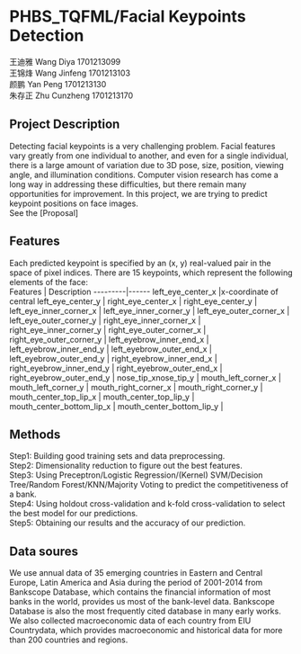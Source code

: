 # PHBS_TQFML/Facial Keypoints Detection
王迪雅 Wang Diya 1701213099 <br>
王锦烽 Wang Jinfeng 1701213103 <br>
颜鹏 Yan Peng 1701213130 <br>
朱存正 Zhu Cunzheng 1701213170 <br>
## Project Description
Detecting facial keypoints is a very challenging problem. Facial features vary greatly from one individual to another, and even for a single individual, there is a large amount of variation due to 3D pose, size, position, viewing angle, and illumination conditions. Computer vision research has come a long way in addressing these difficulties, but there remain many opportunities for improvement. In this project, we are trying to predict keypoint positions on face images. <br>
See the [Proposal]
## Features
Each predicted keypoint is specified by an (x, y) real-valued pair in the space of pixel indices. There are 15 keypoints, which represent the following elements of the face:<br>
Features | Description
---------|------
left_eye_center_x |x-coordinate of central 
left_eye_center_y |
right_eye_center_x |
right_eye_center_y |
left_eye_inner_corner_x |
left_eye_inner_corner_y |
left_eye_outer_corner_x |
left_eye_outer_corner_y |
right_eye_inner_corner_x |
right_eye_inner_corner_y |
right_eye_outer_corner_x |
right_eye_outer_corner_y |
left_eyebrow_inner_end_x |
left_eyebrow_inner_end_y |
left_eyebrow_outer_end_x |
left_eyebrow_outer_end_y |
right_eyebrow_inner_end_x |
right_eyebrow_inner_end_y |
right_eyebrow_outer_end_x |
right_eyebrow_outer_end_y |
nose_tip_xnose_tip_y |
mouth_left_corner_x |
mouth_left_corner_y |
mouth_right_corner_x |
mouth_right_corner_y |
mouth_center_top_lip_x |
mouth_center_top_lip_y |
mouth_center_bottom_lip_x |
mouth_center_bottom_lip_y |

## Methods
Step1: Building good training sets and data preprocessing.                                      
Step2: Dimensionality reduction to figure out the best features.<br> 
Step3: Using Preceptron/Logistic Regression/(Kernel) SVM/Decision Tree/Random Forest/KNN/Majority Voting to predict the competitiveness of a bank.<br> 
Step4: Using holdout cross-validation and k-fold cross-validation to select the best model for our predictions.<br> 
Step5: Obtaining our results and the accuracy of our prediction.<br> 
## Data soures
We use annual data of 35 emerging countries in Eastern and Central Europe, Latin America and Asia during the period of 2001-2014 from Bankscope Database, which contains the financial information of most banks in the world, provides us most of the bank-level data. Bankscope Database is also the most frequently cited database in many early works. We also collected macroeconomic data of each country from EIU Countrydata, which provides macroeconomic and historical data for more than 200 countries and regions.

